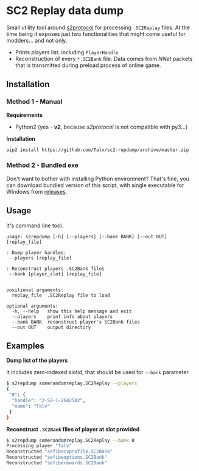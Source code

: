 # SC2 Replay data dump

Small utility tool around [s2protocol](https://github.com/Blizzard/s2protocol) for processing `.SC2Replay` files. At the time being it exposes just two functionalities that might come useful for modders... and not only.

* Prints players list. including `PlayerHandle`
* Reconstruction of every `*.SC2Bank` file. Data comes from _NNet_ packets that is transmitted during preload process of online game.

## Installation

### Method 1 - Manual

**Requirements**

* Python2 (yes - **v2**, because _s2protocol_ is not compatible with py3...)

**Installation**

```sh
pip2 install https://github.com/Talv/sc2-repdump/archive/master.zip
```

### Method 2 - Bundled exe

Don't want to bother with installing Python environment? That's fine, you can download bundled version of this script, with single executable for Windows from [releases](https://github.com/Talv/sc2-repdump/releases).

## Usage

It's command line tool.

```
usage: s2repdump [-h] [--players] [--bank BANK] [--out OUT] [replay_file]

: Dump player handles:
 --players [replay_file]

: Reconstruct players .SC2Bank files
 --bank [player_slot] [replay_file]


positional arguments:
  replay_file  .SC2Replay file to load

optional arguments:
  -h, --help   show this help message and exit
  --players    print info about players
  --bank BANK  reconstruct player's SC2Bank files
  --out OUT    output directory
```

## Examples

**Dump list of the players**

It includes zero-indexed slotid, that should be used for `--bank` parameter.

```sh
$ s2repdump somerandomreplay.SC2Replay --players
{
 "0": {
  "handle": "2-S2-1-2642502",
  "name": "Talv"
 }
}
```

**Reconstruct `.SC2Bank` files of player at slot provided**

```sh
$ s2repdump somerandomreplay.SC2Replay --bank 0
Processing player "Talv"
Reconstructed "sefibecvprofile.SC2Bank"
Reconstructed "sefibeoptions.SC2Bank"
Reconstructed "sefiberewards.SC2Bank"
```
